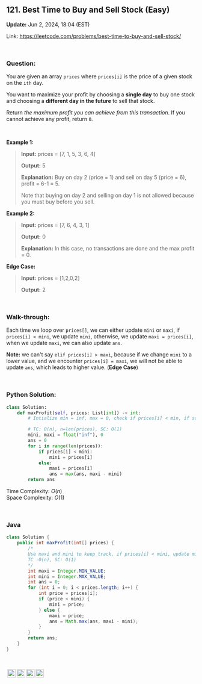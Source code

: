## 121. Best Time to Buy and Sell Stock (Easy)
**Update:** Jun 2, 2024, 18:04 (EST)

Link: https://leetcode.com/problems/best-time-to-buy-and-sell-stock/

<br>

### Question:
You are given an array `prices` where `prices[i]` is the price of a given stock on the `ith` day.

You want to maximize your profit by choosing a **single day** to buy one stock and choosing a **different day in the future** to sell that stock.

Return _the maximum profit you can achieve from this transaction_. If you cannot achieve any profit, return `0`.

<br>

**Example 1:**
> **Input:** prices = [7, 1, 5, 3, 6, 4]
> 
> **Output:** 5
>
> **Explanation:** Buy on day 2 (price = 1) and sell on day 5 (price = 6), profit = 6-1 = 5.
> 
> Note that buying on day 2 and selling on day 1 is not allowed because you must buy before you sell.

**Example 2:**
> **Input:** prices = [7, 6, 4, 3, 1]
> 
> **Output:** 0
>
> **Explanation:** In this case, no transactions are done and the max profit = 0.

**Edge Case:**
> **Input:** prices = [1,2,0,2]
> 
> **Output:** 2

<br>

### Walk-through:
Each time we loop over `prices[]`, we can either update `mini` or `maxi`, if `prices[i] < mini`, we update `mini`, otherwise, we update `maxi = prices[i]`, when we update `maxi`, we can also update `ans`.

**Note:** we can't say `elif prices[i] > maxi`, because if we change `mini` to a lower value, and we encounter `prices[i] = maxi`, we will not be able to update `ans`, which leads to higher value. (**Edge Case**)

<br>

### Python Solution:
```python
class Solution:
    def maxProfit(self, prices: List[int]) -> int:
        # Intialize min = inf, max = 0, check if prices[i] < min, if so, update min. Otherwise, update max and ans = max(ans, max-min)

        # TC: O(n), n=len(prices), SC: O(1)
        mini, maxi = float("inf"), 0
        ans = 0
        for i in range(len(prices)):
            if prices[i] < mini:
                mini = prices[i]
            else:
                maxi = prices[i]
                ans = max(ans, maxi - mini)
        return ans
```
Time Complexity: $O(n)$ <br>
Space Complexity: $O(1)$

<br>

### Java
```java
class Solution {
    public int maxProfit(int[] prices) {
        /* 
        Use maxi and mini to keep track, if prices[i] < mini, update mini. Else, update maxi = prices[i] and update ans = max(ans, maxi-mini)
        TC :O(n), SC: O(1)
        */
        int maxi = Integer.MIN_VALUE;
        int mini = Integer.MAX_VALUE;
        int ans = 0;
        for (int i = 0; i < prices.length; i++) {
            int price = prices[i];
            if (price < mini) {
                mini = price;
            } else {
                maxi = price;
                ans = Math.max(ans, maxi - mini);
            }
        }
        return ans;
    }
}
```

<br>

<img style="height:22px!important;margin-left:3px;vertical-align:text-bottom;" src="https://mirrors.creativecommons.org/presskit/icons/cc.svg?ref=chooser-v1" alt="CC BY-NC-SA" title="CC BY-NC-SA"><img style="height:22px!important;margin-left:3px;vertical-align:text-bottom;" src="https://mirrors.creativecommons.org/presskit/icons/by.svg?ref=chooser-v1" alt="BY: credit must be given to the creator" title="BY: credit must be given to the creator"><img style="height:22px!important;margin-left:3px;vertical-align:text-bottom;" src="https://mirrors.creativecommons.org/presskit/icons/nc.svg?ref=chooser-v1" alt="NC: Only noncommercial uses of the work are permitted" title="NC: Only noncommercial uses of the work are permitted"><img style="height:22px!important;margin-left:3px;vertical-align:text-bottom;" src="https://mirrors.creativecommons.org/presskit/icons/sa.svg?ref=chooser-v1" alt="SA: Adaptations must be shared under the same terms" title="SA: Adaptations must be shared under the same terms">